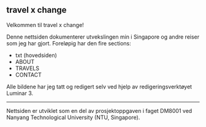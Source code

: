 ## travel x change

Velkommen til travel x change!

Denne nettsiden dokumenterer utvekslingen min i Singapore og andre reiser som jeg har gjort. Foreløpig har den fire sections:

- txt (hovedsiden)
- ABOUT 
- TRAVELS 
- CONTACT

Alle bildene har jeg tatt og redigert selv ved hjelp av redigeringsverktøyet Luminar 3.

------

Nettsiden er utviklet som en del av prosjektoppgaven i faget DM8001 ved Nanyang Technological University (NTU, Singapore). 